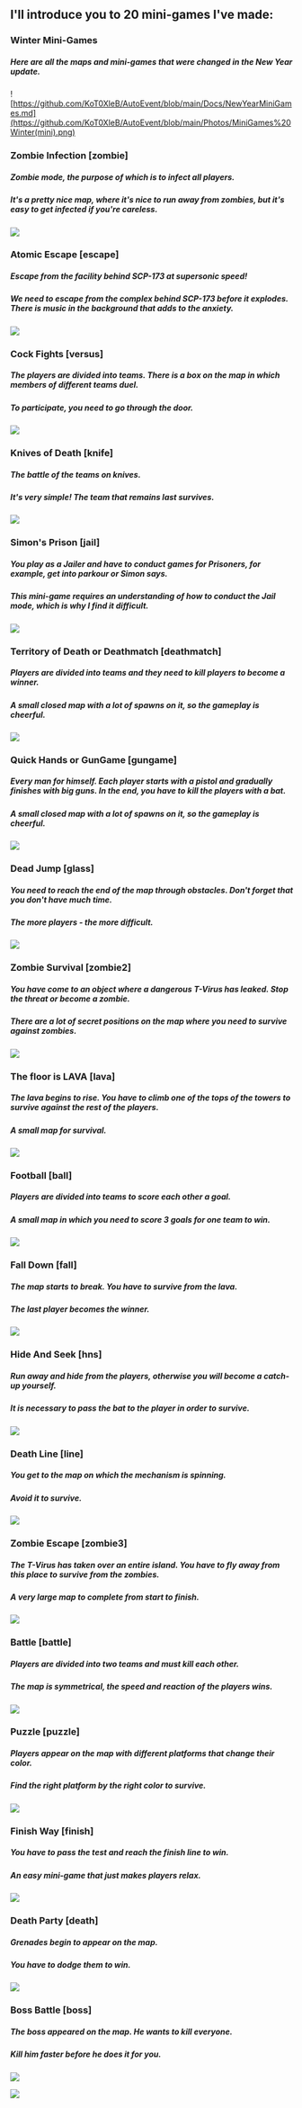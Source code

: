 ## I'll introduce you to 20 mini-games I've made:

### Winter Mini-Games
##### Here are all the maps and mini-games that were changed in the New Year update.
![https://github.com/KoT0XleB/AutoEvent/blob/main/Docs/NewYearMiniGames.md](https://github.com/KoT0XleB/AutoEvent/blob/main/Photos/MiniGames%20Winter(mini).png)

### Zombie Infection [zombie]
##### Zombie mode, the purpose of which is to infect all players. 
##### It's a pretty nice map, where it's nice to run away from zombies, but it's easy to get infected if you're careless.
![](https://github.com/swdmeow/AutoEvent-Exiled/blob/main/Photos/Zombie.png)

### Atomic Escape [escape]
##### Escape from the facility behind SCP-173 at supersonic speed!
##### We need to escape from the complex behind SCP-173 before it explodes. There is music in the background that adds to the anxiety.
![](https://github.com/swdmeow/AutoEvent-Exiled/blob/main/Photos/Escape.png)

### Cock Fights [versus]
##### The players are divided into teams. There is a box on the map in which members of different teams duel.
##### To participate, you need to go through the door.
![](https://github.com/swdmeow/AutoEvent-Exiled/blob/main/Photos/Duel.png)

### Knives of Death [knife]
##### The battle of the teams on knives.
##### It's very simple! The team that remains last survives.
![](https://github.com/swdmeow/AutoEvent-Exiled/blob/main/Photos/Knife.png)

### Simon's Prison [jail]
##### You play as a Jailer and have to conduct games for Prisoners, for example, get into parkour or Simon says.
##### This mini-game requires an understanding of how to conduct the Jail mode, which is why I find it difficult.
![](https://github.com/swdmeow/AutoEvent-Exiled/blob/main/Photos/Jail.png)

### Territory of Death or Deathmatch [deathmatch]
##### Players are divided into teams and they need to kill players to become a winner.
##### A small closed map with a lot of spawns on it, so the gameplay is cheerful.
![](https://github.com/swdmeow/AutoEvent-Exiled/blob/main/Photos/Deathmatch.png)

### Quick Hands or GunGame [gungame]
##### Every man for himself. Each player starts with a pistol and gradually finishes with big guns. In the end, you have to kill the players with a bat.
##### A small closed map with a lot of spawns on it, so the gameplay is cheerful.
![](https://github.com/swdmeow/AutoEvent-Exiled/blob/main/Photos/GunGame.png)

### Dead Jump [glass]
##### You need to reach the end of the map through obstacles. Don't forget that you don't have much time.
##### The more players - the more difficult.
![](https://github.com/KoT0XleB/AutoEvent/blob/main/Photos/Glass1.png)

### Zombie Survival [zombie2]
##### You have come to an object where a dangerous T-Virus has leaked. Stop the threat or become a zombie.
##### There are a lot of secret positions on the map where you need to survive against zombies.
![](https://github.com/KoT0XleB/AutoEvent/blob/main/Photos/Survival1.png)

### The floor is LAVA [lava]
##### The lava begins to rise. You have to climb one of the tops of the towers to survive against the rest of the players.
##### A small map for survival.
![](https://github.com/KoT0XleB/AutoEvent/blob/main/Photos/Lava2.png)

### Football [ball]
##### Players are divided into teams to score each other a goal.
##### A small map in which you need to score 3 goals for one team to win.
![](https://github.com/KoT0XleB/AutoEvent/blob/main/Photos/Football1.png)

### Fall Down [fall]
##### The map starts to break. You have to survive from the lava.
##### The last player becomes the winner.
![](https://github.com/KoT0XleB/AutoEvent/blob/main/Photos/FallDown.png)

### Hide And Seek [hns]
##### Run away and hide from the players, otherwise you will become a catch-up yourself.
##### It is necessary to pass the bat to the player in order to survive.
![](https://github.com/KoT0XleB/AutoEvent/blob/main/Photos/HideAndSeek.png)

### Death Line [line]
##### You get to the map on which the mechanism is spinning.
##### Avoid it to survive.
![](https://github.com/KoT0XleB/AutoEvent/blob/main/Photos/Line1.png)

### Zombie Escape [zombie3]
##### The T-Virus has taken over an entire island. You have to fly away from this place to survive from the zombies.
##### A very large map to complete from start to finish.
![](https://github.com/KoT0XleB/AutoEvent/blob/main/Photos/Zombie%20Escape.png)

### Battle [battle]
##### Players are divided into two teams and must kill each other.
##### The map is symmetrical, the speed and reaction of the players wins.
![](https://github.com/KoT0XleB/AutoEvent/blob/main/Photos/Battle2.png)

### Puzzle [puzzle]
##### Players appear on the map with different platforms that change their color.
##### Find the right platform by the right color to survive.
![](https://github.com/KoT0XleB/AutoEvent/blob/main/Photos/Puzzle1.png)

### Finish Way [finish]
##### You have to pass the test and reach the finish line to win.
##### An easy mini-game that just makes players relax.
![](https://github.com/KoT0XleB/AutoEvent/blob/main/Photos/FinishWay.png)

### Death Party [death]
##### Grenades begin to appear on the map. 
##### You have to dodge them to win.
![](https://github.com/KoT0XleB/AutoEvent/blob/main/Photos/DeathParty1.png)

### Boss Battle [boss]
##### The boss appeared on the map. He wants to kill everyone.
##### Kill him faster before he does it for you.
![](https://github.com/KoT0XleB/AutoEvent/blob/main/Photos/Boss.png)

[![](https://github.com/KoT0XleB/AutoEvent/blob/main/Photos/Back.png)](https://github.com/KoT0XleB/AutoEvent)
